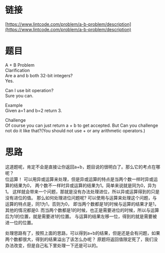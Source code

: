 
# 链接
 [https://www.lintcode.com/problem/a-b-problem/description](https://www.lintcode.com/problem/a-b-problem/description)

# 题目
A + B Problem  
Clarification  
Are a and b both 32-bit integers?  
Yes.

Can I use bit operation?  
Sure you can.

Example  
Given a=1 and b=2 return 3.

Challenge  
Of course you can just return a + b to get accepted. But Can you challenge not do it like that?(You should not use + or any arithmetic operators.)


# 思路
这道题呢，肯定不会是直接让你返回a+b，题目说的很明白了。那么它的考点在哪呢？  
位运算！
可以用异或运算来处理，但是异或运算的特点是当两个数一样时异或运算的结果为0，
两个数不一样时异或运算的结果为1。简单来说就是同为0，异为1。
这样就会带来一个问题，那就是没有办法处理进位，所以异或运算得到的只是没有进位的值。
那么如何处理进位问题呢?
可以使用与运算来处理这个问题，与运算的特点是，同1为1，否则为0，
即当两个数都是1的时候与运算的结果才是1，其他的情况都是0.
而当两个数都是1的时候，也正是需要进位的时候，所以与运算后为1的位置，就是需要进1的位置。
与运算的结果左移一位，得到的就是需要被进一位的位置。

处理思路有了，按照上面的思路，可以得到a+b的结果，但是还是会有问题，如果两个数都很大，得到的结果溢出了该怎么办呢？
原题将返回值限定死了，我们没办法改变，但是自己私下里处理一下还是可以的。